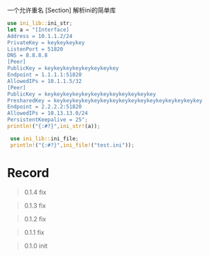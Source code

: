 一个允许重名 [Section] 解析ini的简单库

```rust
use ini_lib::ini_str;
let a = "[Interface]
Address = 10.1.1.2/24
PrivateKey = keykeykeykey
ListenPort = 51820
DNS = 8.8.8.8
[Peer]
PublicKey = keykeykeykeykeykeykeykey
Endpoint = 1.1.1.1:51820
AllowedIPs = 10.1.1.5/32
[Peer]
PublicKey = keykeykeykeykeykeykeykeykeykeykeykey
PresharedKey = keykeykeykeykeykeykeykeykeykeykeykeykeykeykeykey
Endpoint = 2.2.2.2:51820
AllowedIPs = 10.13.13.0/24
PersistentKeepalive = 25";
println!("{:#?}",ini_str!(a));
```

```rust
 use ini_lib::ini_file;
 println!("{:#?}",ini_file!("test.ini"));
```

# Record
> 0.1.4 fix

> 0.1.3 fix

> 0.1.2 fix

> 0.1.1 fix

> 0.1.0 init 